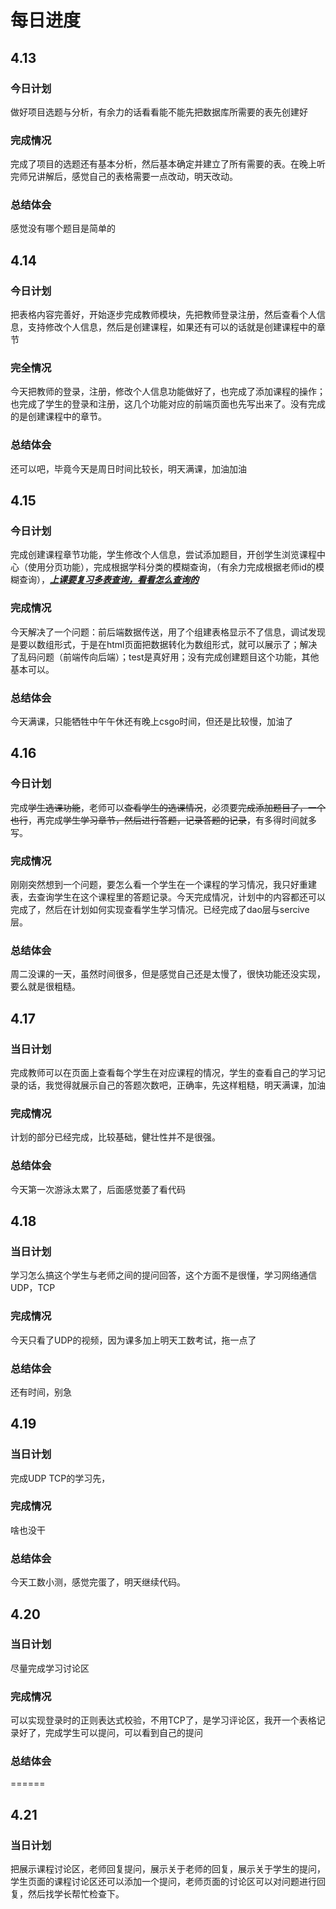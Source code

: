 # 每日进度

## 4.13

### 今日计划

做好项目选题与分析，有余力的话看看能不能先把数据库所需要的表先创建好

### 完成情况

完成了项目的选题还有基本分析，然后基本确定并建立了所有需要的表。在晚上听完师兄讲解后，感觉自己的表格需要一点改动，明天改动。

### 总结体会

感觉没有哪个题目是简单的

## 4.14 

### 今日计划

把表格内容完善好，开始逐步完成教师模块，先把教师登录注册，然后查看个人信息，支持修改个人信息，然后是创建课程，如果还有可以的话就是创建课程中的章节

### 完全情况

今天把教师的登录，注册，修改个人信息功能做好了，也完成了添加课程的操作；也完成了学生的登录和注册，这几个功能对应的前端页面也先写出来了。没有完成的是创建课程中的章节。

### 总结体会

还可以吧，毕竟今天是周日时间比较长，明天满课，加油加油



## 4.15  

### 今日计划

完成创建课程章节功能，学生修改个人信息，尝试添加题目，开创学生浏览课程中心（使用分页功能），完成根据学科分类的模糊查询，（有余力完成根据老师id的模糊查询），**<u>*上课要复习多表查询，看看怎么查询的*</u>**

### 完成情况

今天解决了一个问题：前后端数据传送，用了个组建表格显示不了信息，调试发现是要以数组形式，于是在html页面把数据转化为数组形式，就可以展示了；解决了乱码问题（前端传向后端）；test是真好用；没有完成创建题目这个功能，其他基本可以。

### 总结体会

今天满课，只能牺牲中午午休还有晚上csgo时间，但还是比较慢，加油了

## 4.16  

### 今日计划

完成~~学生选课功能~~，老师可以~~查看学生的选课情况~~，必须要~~完成添加题目了，一个也行~~，再完成~~学生学习章节，然后进行答题，记录答题的记录~~，有多得时间就多写。

### 完成情况

刚刚突然想到一个问题，要怎么看一个学生在一个课程的学习情况，我只好重建表，去查询学生在这个课程里的答题记录。今天完成情况，计划中的内容都还可以完成了，然后在计划如何实现查看学生学习情况。已经完成了dao层与sercive层。

### 总结体会

周二没课的一天，虽然时间很多，但是感觉自己还是太慢了，很快功能还没实现，要么就是很粗糙。

## 4.17 

### 当日计划

完成教师可以在页面上查看每个学生在对应课程的情况，学生的查看自己的学习记录的话，我觉得就展示自己的答题次数吧，正确率，先这样粗糙，明天满课，加油

### 完成情况

计划的部分已经完成，比较基础，健壮性并不是很强。

### 总结体会

今天第一次游泳太累了，后面感觉萎了看代码

## 4.18 

### 当日计划

学习怎么搞这个学生与老师之间的提问回答，这个方面不是很懂，学习网络通信UDP，TCP

### 完成情况

今天只看了UDP的视频，因为课多加上明天工数考试，拖一点了

### 总结体会

还有时间，别急

## 4.19

### 当日计划

完成UDP TCP的学习先，

### 完成情况

啥也没干

### 总结体会

今天工数小测，感觉完蛋了，明天继续代码。

## 4.20

### 当日计划

尽量完成学习讨论区

### 完成情况

可以实现登录时的正则表达式校验，不用TCP了，是学习评论区，我开一个表格记录好了，完成学生可以提问，可以看到自己的提问

### 总结体会

======

## 4.21

### 当日计划

把展示课程讨论区，老师回复提问，展示关于老师的回复，展示关于学生的提问，学生页面的课程讨论区还可以添加一个提问，老师页面的讨论区可以对问题进行回复，然后找学长帮忙检查下。
